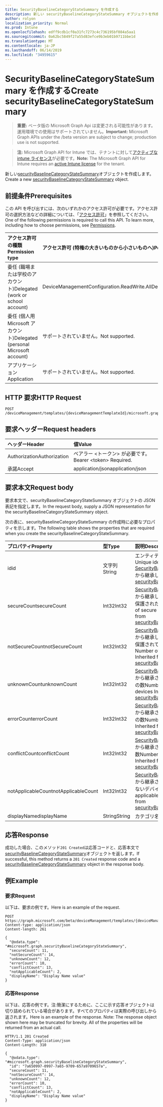 ```yaml
---
title: SecurityBaselineCategoryStateSummary を作成する
description: 新しい securityBaselineCategoryStateSummary オブジェクトを作成します。
author: rolyon
localization_priority: Normal
ms.prod: Intune
ms.openlocfilehash: edff9cdb1cf0a31fc7273c4c736195bf084a5aa1
ms.sourcegitcommit: 0a62bc5849f27a55d83efce9b3eb01b9711bbe1d
ms.translationtype: MT
ms.contentlocale: ja-JP
ms.lasthandoff: 06/14/2019
ms.locfileid: "34959615"
---
```

# <a name="create-securitybaselinecategorystatesummary"></a><span data-ttu-id="f941f-103">SecurityBaselineCategoryStateSummary を作成する</span><span class="sxs-lookup"><span data-stu-id="f941f-103">Create securityBaselineCategoryStateSummary</span></span>

> <span data-ttu-id="f941f-104">**重要:** ベータ版の Microsoft Graph Api は変更される可能性があります。運用環境での使用はサポートされていません。</span><span class="sxs-lookup"><span data-stu-id="f941f-104">**Important:** Microsoft Graph APIs under the /beta version are subject to change; production use is not supported.</span></span>

> <span data-ttu-id="f941f-105">**注:** Microsoft Graph API for Intune では、テナントに対して[アクティブな intune ライセンス](https://go.microsoft.com/fwlink/?linkid=839381)が必要です。</span><span class="sxs-lookup"><span data-stu-id="f941f-105">**Note:** The Microsoft Graph API for Intune requires an [active Intune license](https://go.microsoft.com/fwlink/?linkid=839381) for the tenant.</span></span>

<span data-ttu-id="f941f-106">新しい[securityBaselineCategoryStateSummary](../resources/intune-deviceintent-securitybaselinecategorystatesummary.md)オブジェクトを作成します。</span><span class="sxs-lookup"><span data-stu-id="f941f-106">Create a new [securityBaselineCategoryStateSummary](../resources/intune-deviceintent-securitybaselinecategorystatesummary.md) object.</span></span>

## <a name="prerequisites"></a><span data-ttu-id="f941f-107">前提条件</span><span class="sxs-lookup"><span data-stu-id="f941f-107">Prerequisites</span></span>
<span data-ttu-id="f941f-p101">この API を呼び出すには、次のいずれかのアクセス許可が必要です。アクセス許可の選択方法などの詳細については、「[アクセス許可](/graph/permissions-reference)」を参照してください。</span><span class="sxs-lookup"><span data-stu-id="f941f-p101">One of the following permissions is required to call this API. To learn more, including how to choose permissions, see [Permissions](/graph/permissions-reference).</span></span>

|<span data-ttu-id="f941f-110">アクセス許可の種類</span><span class="sxs-lookup"><span data-stu-id="f941f-110">Permission type</span></span>|<span data-ttu-id="f941f-111">アクセス許可 (特権の大きいものから小さいものへ)</span><span class="sxs-lookup"><span data-stu-id="f941f-111">Permissions (from most to least privileged)</span></span>|
|:---|:---|
|<span data-ttu-id="f941f-112">委任 (職場または学校のアカウント)</span><span class="sxs-lookup"><span data-stu-id="f941f-112">Delegated (work or school account)</span></span>|<span data-ttu-id="f941f-113">DeviceManagementConfiguration.ReadWrite.All</span><span class="sxs-lookup"><span data-stu-id="f941f-113">DeviceManagementConfiguration.ReadWrite.All</span></span>|
|<span data-ttu-id="f941f-114">委任 (個人用 Microsoft アカウント)</span><span class="sxs-lookup"><span data-stu-id="f941f-114">Delegated (personal Microsoft account)</span></span>|<span data-ttu-id="f941f-115">サポートされていません。</span><span class="sxs-lookup"><span data-stu-id="f941f-115">Not supported.</span></span>|
|<span data-ttu-id="f941f-116">アプリケーション</span><span class="sxs-lookup"><span data-stu-id="f941f-116">Application</span></span>|<span data-ttu-id="f941f-117">サポートされていません。</span><span class="sxs-lookup"><span data-stu-id="f941f-117">Not supported.</span></span>|

## <a name="http-request"></a><span data-ttu-id="f941f-118">HTTP 要求</span><span class="sxs-lookup"><span data-stu-id="f941f-118">HTTP Request</span></span>
<!-- {
  "blockType": "ignored"
}
-->
``` http
POST /deviceManagement/templates/{deviceManagementTemplateId}/microsoft.graph.securityBaselineTemplate/categoryDeviceStateSummaries
```

## <a name="request-headers"></a><span data-ttu-id="f941f-119">要求ヘッダー</span><span class="sxs-lookup"><span data-stu-id="f941f-119">Request headers</span></span>
|<span data-ttu-id="f941f-120">ヘッダー</span><span class="sxs-lookup"><span data-stu-id="f941f-120">Header</span></span>|<span data-ttu-id="f941f-121">値</span><span class="sxs-lookup"><span data-stu-id="f941f-121">Value</span></span>|
|:---|:---|
|<span data-ttu-id="f941f-122">Authorization</span><span class="sxs-lookup"><span data-stu-id="f941f-122">Authorization</span></span>|<span data-ttu-id="f941f-123">ベアラー &lt;トークン&gt; が必要です。</span><span class="sxs-lookup"><span data-stu-id="f941f-123">Bearer &lt;token&gt; Required.</span></span>|
|<span data-ttu-id="f941f-124">承諾</span><span class="sxs-lookup"><span data-stu-id="f941f-124">Accept</span></span>|<span data-ttu-id="f941f-125">application/json</span><span class="sxs-lookup"><span data-stu-id="f941f-125">application/json</span></span>|

## <a name="request-body"></a><span data-ttu-id="f941f-126">要求本文</span><span class="sxs-lookup"><span data-stu-id="f941f-126">Request body</span></span>
<span data-ttu-id="f941f-127">要求本文で、securityBaselineCategoryStateSummary オブジェクトの JSON 表記を指定します。</span><span class="sxs-lookup"><span data-stu-id="f941f-127">In the request body, supply a JSON representation for the securityBaselineCategoryStateSummary object.</span></span>

<span data-ttu-id="f941f-128">次の表に、securityBaselineCategoryStateSummary の作成時に必要なプロパティを示します。</span><span class="sxs-lookup"><span data-stu-id="f941f-128">The following table shows the properties that are required when you create the securityBaselineCategoryStateSummary.</span></span>

|<span data-ttu-id="f941f-129">プロパティ</span><span class="sxs-lookup"><span data-stu-id="f941f-129">Property</span></span>|<span data-ttu-id="f941f-130">型</span><span class="sxs-lookup"><span data-stu-id="f941f-130">Type</span></span>|<span data-ttu-id="f941f-131">説明</span><span class="sxs-lookup"><span data-stu-id="f941f-131">Description</span></span>|
|:---|:---|:---|
|<span data-ttu-id="f941f-132">id</span><span class="sxs-lookup"><span data-stu-id="f941f-132">id</span></span>|<span data-ttu-id="f941f-133">文字列</span><span class="sxs-lookup"><span data-stu-id="f941f-133">String</span></span>|<span data-ttu-id="f941f-134">エンティティの一意識別子。</span><span class="sxs-lookup"><span data-stu-id="f941f-134">Unique identifier of the entity.</span></span> <span data-ttu-id="f941f-135">[SecurityBaselineStateSummary](../resources/intune-deviceintent-securitybaselinestatesummary.md)から継承します。</span><span class="sxs-lookup"><span data-stu-id="f941f-135">Inherited from [securityBaselineStateSummary](../resources/intune-deviceintent-securitybaselinestatesummary.md)</span></span>|
|<span data-ttu-id="f941f-136">secureCount</span><span class="sxs-lookup"><span data-stu-id="f941f-136">secureCount</span></span>|<span data-ttu-id="f941f-137">Int32</span><span class="sxs-lookup"><span data-stu-id="f941f-137">Int32</span></span>|<span data-ttu-id="f941f-138">[SecurityBaselineStateSummary](../resources/intune-deviceintent-securitybaselinestatesummary.md)から継承した、セキュリティで保護されたデバイスの数</span><span class="sxs-lookup"><span data-stu-id="f941f-138">Number of secure devices Inherited from [securityBaselineStateSummary](../resources/intune-deviceintent-securitybaselinestatesummary.md)</span></span>|
|<span data-ttu-id="f941f-139">notSecureCount</span><span class="sxs-lookup"><span data-stu-id="f941f-139">notSecureCount</span></span>|<span data-ttu-id="f941f-140">Int32</span><span class="sxs-lookup"><span data-stu-id="f941f-140">Int32</span></span>|<span data-ttu-id="f941f-141">[SecurityBaselineStateSummary](../resources/intune-deviceintent-securitybaselinestatesummary.md)から継承した、セキュリティで保護されていないデバイスの数</span><span class="sxs-lookup"><span data-stu-id="f941f-141">Number of not secure devices Inherited from [securityBaselineStateSummary](../resources/intune-deviceintent-securitybaselinestatesummary.md)</span></span>|
|<span data-ttu-id="f941f-142">unknownCount</span><span class="sxs-lookup"><span data-stu-id="f941f-142">unknownCount</span></span>|<span data-ttu-id="f941f-143">Int32</span><span class="sxs-lookup"><span data-stu-id="f941f-143">Int32</span></span>|<span data-ttu-id="f941f-144">[SecurityBaselineStateSummary](../resources/intune-deviceintent-securitybaselinestatesummary.md)から継承された不明なデバイスの数</span><span class="sxs-lookup"><span data-stu-id="f941f-144">Number of unknown devices Inherited from [securityBaselineStateSummary](../resources/intune-deviceintent-securitybaselinestatesummary.md)</span></span>|
|<span data-ttu-id="f941f-145">errorCount</span><span class="sxs-lookup"><span data-stu-id="f941f-145">errorCount</span></span>|<span data-ttu-id="f941f-146">Int32</span><span class="sxs-lookup"><span data-stu-id="f941f-146">Int32</span></span>|<span data-ttu-id="f941f-147">[SecurityBaselineStateSummary](../resources/intune-deviceintent-securitybaselinestatesummary.md)から継承されたエラーデバイスの数</span><span class="sxs-lookup"><span data-stu-id="f941f-147">Number of error devices Inherited from [securityBaselineStateSummary](../resources/intune-deviceintent-securitybaselinestatesummary.md)</span></span>|
|<span data-ttu-id="f941f-148">conflictCount</span><span class="sxs-lookup"><span data-stu-id="f941f-148">conflictCount</span></span>|<span data-ttu-id="f941f-149">Int32</span><span class="sxs-lookup"><span data-stu-id="f941f-149">Int32</span></span>|<span data-ttu-id="f941f-150">[SecurityBaselineStateSummary](../resources/intune-deviceintent-securitybaselinestatesummary.md)から継承された競合デバイスの数</span><span class="sxs-lookup"><span data-stu-id="f941f-150">Number of conflict devices Inherited from [securityBaselineStateSummary](../resources/intune-deviceintent-securitybaselinestatesummary.md)</span></span>|
|<span data-ttu-id="f941f-151">notApplicableCount</span><span class="sxs-lookup"><span data-stu-id="f941f-151">notApplicableCount</span></span>|<span data-ttu-id="f941f-152">Int32</span><span class="sxs-lookup"><span data-stu-id="f941f-152">Int32</span></span>|<span data-ttu-id="f941f-153">[SecurityBaselineStateSummary](../resources/intune-deviceintent-securitybaselinestatesummary.md)から継承された、適用されていないデバイスの数</span><span class="sxs-lookup"><span data-stu-id="f941f-153">Number of not applicable devices Inherited from [securityBaselineStateSummary](../resources/intune-deviceintent-securitybaselinestatesummary.md)</span></span>|
|<span data-ttu-id="f941f-154">displayName</span><span class="sxs-lookup"><span data-stu-id="f941f-154">displayName</span></span>|<span data-ttu-id="f941f-155">String</span><span class="sxs-lookup"><span data-stu-id="f941f-155">String</span></span>|<span data-ttu-id="f941f-156">カテゴリ名</span><span class="sxs-lookup"><span data-stu-id="f941f-156">The category name</span></span>|



## <a name="response"></a><span data-ttu-id="f941f-157">応答</span><span class="sxs-lookup"><span data-stu-id="f941f-157">Response</span></span>
<span data-ttu-id="f941f-158">成功した場合、このメソッド`201 Created`は応答コードと、応答本文で[securityBaselineCategoryStateSummary](../resources/intune-deviceintent-securitybaselinecategorystatesummary.md)オブジェクトを返します。</span><span class="sxs-lookup"><span data-stu-id="f941f-158">If successful, this method returns a `201 Created` response code and a [securityBaselineCategoryStateSummary](../resources/intune-deviceintent-securitybaselinecategorystatesummary.md) object in the response body.</span></span>

## <a name="example"></a><span data-ttu-id="f941f-159">例</span><span class="sxs-lookup"><span data-stu-id="f941f-159">Example</span></span>

### <a name="request"></a><span data-ttu-id="f941f-160">要求</span><span class="sxs-lookup"><span data-stu-id="f941f-160">Request</span></span>
<span data-ttu-id="f941f-161">以下は、要求の例です。</span><span class="sxs-lookup"><span data-stu-id="f941f-161">Here is an example of the request.</span></span>
``` http
POST https://graph.microsoft.com/beta/deviceManagement/templates/{deviceManagementTemplateId}/microsoft.graph.securityBaselineTemplate/categoryDeviceStateSummaries
Content-type: application/json
Content-length: 261

{
  "@odata.type": "#microsoft.graph.securityBaselineCategoryStateSummary",
  "secureCount": 11,
  "notSecureCount": 14,
  "unknownCount": 12,
  "errorCount": 10,
  "conflictCount": 13,
  "notApplicableCount": 2,
  "displayName": "Display Name value"
}
```

### <a name="response"></a><span data-ttu-id="f941f-162">応答</span><span class="sxs-lookup"><span data-stu-id="f941f-162">Response</span></span>
<span data-ttu-id="f941f-p103">以下は、応答の例です。注:簡潔にするために、ここに示す応答オブジェクトは切り詰められている場合があります。すべてのプロパティは実際の呼び出しから返されます。</span><span class="sxs-lookup"><span data-stu-id="f941f-p103">Here is an example of the response. Note: The response object shown here may be truncated for brevity. All of the properties will be returned from an actual call.</span></span>
``` http
HTTP/1.1 201 Created
Content-Type: application/json
Content-Length: 310

{
  "@odata.type": "#microsoft.graph.securityBaselineCategoryStateSummary",
  "id": "7a650997-0997-7a65-9709-657a9709657a",
  "secureCount": 11,
  "notSecureCount": 14,
  "unknownCount": 12,
  "errorCount": 10,
  "conflictCount": 13,
  "notApplicableCount": 2,
  "displayName": "Display Name value"
}
```





